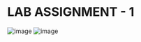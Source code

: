 # LAB ASSIGNMENT - 1
![image](https://github.com/abhinab-choudhury/Programming_Assignment_1_SEM_1/assets/132006996/79eb5407-497e-4730-80a3-f9f8d3445913)
![image](https://github.com/abhinab-choudhury/Programming_Assignment_1_SEM_1/assets/132006996/90dd3d8c-cfd6-41aa-bed3-58255ca75e3f)

